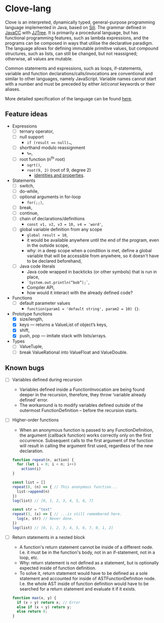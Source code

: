 # Clove-lang

Clove is an interpreted, dynamically typed, general-purpose programming language implemented in Java, based on [Sili](https://github.com/DaveVoorhis/LDI/tree/master/Sili). The grammar defined in [JavaCC](https://javacc.org) with [JJTree](https://javacc.org/jjtree). It is primarily a procedural language, but has functional programming features, such as lambda expressions, and the programs can be composed in ways that utilise the declarative paradigm. The language allows for defining immutable primitive values, but compound structures, such as lists, can still be changed, but not reassigned; otherwise, all values are mutable.

Common statements and expressions, such as loops, if-statements, variable and function declarations/calls/invocations are conventional and similar to other languages, namely JavaScript. Variable names cannot start with a number and must be preceded by either _let_/_const_ keywords or their aliases.

More detailed specification of the language can be found [here](https://github.com/amrwc/Clove-lang/tree/master/Clove-lang-spec/Clove-lang.pdf).

## Feature ideas

- Expressions
  - [ ] ternary operator,
  - [ ] null support
    - `if (result == null)…`,
  - [ ] shorthand modulo reassignment
    - `%=`,
  - [ ] root function (n<sup>th</sup> root)
    - `sqrt()`,
    - `root(9, 2)` (root of 9, degree 2)
      - [identities and properties](https://en.wikipedia.org/wiki/Nth_root#Identities_and_properties).
- Statements
  - [ ] switch,
  - [ ] do-while,
  - [ ] optional arguments in for-loop
    - `for(;;)`,
  - [ ] break,
  - [ ] continue,
  - [ ] chain of declarations/definitions
    - `const v1, v2, v3 = 10, v4 = 'word'`,
  - [ ] global variable definition from any scope
    - `global result = 10`,
    - it would be available anywhere until the end of the program, even in the outside scope,
    - why: in a deep scope when a condition is met, define a global variable that will be accessible from anywhere, so it doesn't have to be declared beforehand,
  - [ ] Java code literals
    - Java code wrapped in backticks (or other symbols) that is run in place,
    - `` `System.out.println(“bob”);` ``,
    - Compiler API,
    - how would it interact with the already defined code?
- Functions
  - [ ] default parameter values
    - `function(param1 = 'default string', param2 = 10) {}`.
- Prototype functions
  - [x] size/length,
  - [x] keys
        — returns a ValueList of object’s keys,
  - [x] shift,
  - [x] push, pop
        — imitate stack with lists/arrays.
- Types
  - [ ] ValueTuple,
  - [ ] break ValueRational into ValueFloat and ValueDouble.

## Known bugs

- [ ] Variables defined during recursion
  - Variables defined inside a FunctionInvocation are being found deeper in the recursion, therefore, they throw ‘variable already defined’ error.
  - The workaround is to modify variables defined outside of the outermost FunctionDefinition – before the recursion starts.
- [ ] Higher-order functions
  - When an anonymous function is passed to any FunctionDefinition, the argument (callback function) works correctly only on the first occurrence. Subsequent calls to the first argument of the function will result in calling the argument first used, regardless of the new declaration.

  ```JavaScript
  function repeat(n, action) {
    for (let i = 0; i < n; i++)
      action(i)
  }

  const list = []
  repeat(8, (n) => { // This anonymous function...
    list->append(n)
  })
  log(list) // [0, 1, 2, 3, 4, 5, 6, 7]

  const str = "text"
  repeat(3, (x) => { // ...is still remembered here.
    log(x, str) // Never done.
  })
  log(list) // [0, 1, 2, 3, 4, 5, 6, 7, 0, 1, 2]
  ```

- [ ] Return statements in a nested block
  - A function's return statement cannot be inside of a different node. I.e. it must be in the function's body, not in an if-statement, not in a loop, etc.
  - Why: return statement is not defined as a statement, but is optionally expected inside of function definition.
  - To solve it, return statement would have to be defined as a sole statement and accounted for inside of ASTFunctionDefinition node. I.e. the whole AST inside of function definition would have to be searched for a return statement and evaluate it if it exists.
  ```JavaScript
  function max(x, y) {
    if (x > y) return x; // Error
    else if (x < y) return y;
    else return 0;
  }
  ```
